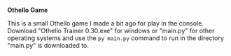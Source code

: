 **Othello Game**

This is a small Othello game I made a bit ago for play in the console. Download "Othello Trainer 0.30.exe" for windows or "main.py" for other operating systems and use the `py main.py` command to run in the directory "main.py" is downloaded to.
